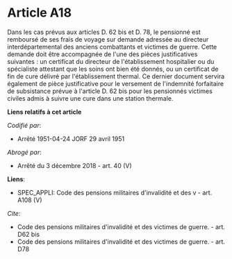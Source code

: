 # Article A18

Dans les cas prévus aux articles D. 62 bis et D. 78, le pensionné est remboursé de ses frais de voyage sur demande adressée
au directeur interdépartemental des anciens combattants et victimes de guerre. Cette demande doit être accompagnée de l'une
des pièces justificatives suivantes : un certificat du directeur de l'établissement hospitalier ou du spécialiste attestant
que les soins ont bien été donnés, ou un certificat de fin de cure délivré par l'établissement thermal. Ce dernier document
servira également de pièce justificative pour le versement de l'indemnité forfaitaire de subsistance prévue à l'article D. 62
bis pour les pensionnés victimes civiles admis à suivre une cure dans une station thermale.

**Liens relatifs à cet article**

_Codifié par_:

  - Arrêté 1951-04-24 JORF 29 avril 1951

_Abrogé par_:

  - Arrêté du 3 décembre 2018 - art. 40 (V)

**Liens**:

  - SPEC_APPLI: Code des pensions militaires d'invalidité et des v - art. A108 (V)

_Cite_:

  - Code des pensions militaires d'invalidité et des victimes de guerre. - art. D62 bis
  - Code des pensions militaires d'invalidité et des victimes de guerre. - art. D78

